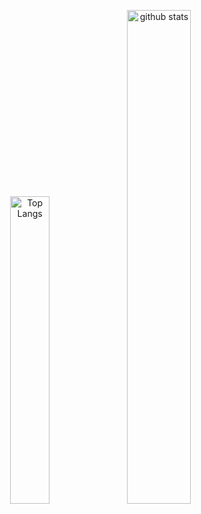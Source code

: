 <p align="center"> 
  <img alt="Top Langs" vertical-align="top" width="35.5%" src="https://github-readme-stats.vercel.app/api/top-langs/?username=JinganLiu&count_private=true&layout=compact&show_icons=truek&theme=tokyonight" />
  
  <img alt="github stats" vertical-align="top" width="45%" src="https://github-readme-stats.vercel.app/api?username=JinganLiu&&show_icons=ture&theme=tokyonight" />
</p>



<!--
**JinganLiu/JinganLiu** is a ✨ _special_ ✨ repository because its `README.md` (this file) appears on your GitHub profile.

Here are some ideas to get you started:

- 🔭 I’m currently working on ...
- 🌱 I’m currently learning ...
- 👯 I’m looking to collaborate on ...
- 🤔 I’m looking for help with ...
- 💬 Ask me about ...
- 📫 How to reach me: ...
- 😄 Pronouns: ...
- ⚡ Fun fact: ...
-->
